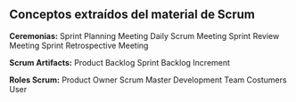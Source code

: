 ## Conceptos extraídos del material de Scrum

**Ceremonias:**
Sprint Planning Meeting
Daily Scrum Meeting
Sprint Review Meeting
Sprint Retrospective Meeting

**Scrum Artifacts:**
Product Backlog
Sprint Backlog
Increment

**Roles Scrum:**
Product Owner
Scrum Master
Development Team
Costumers
User
